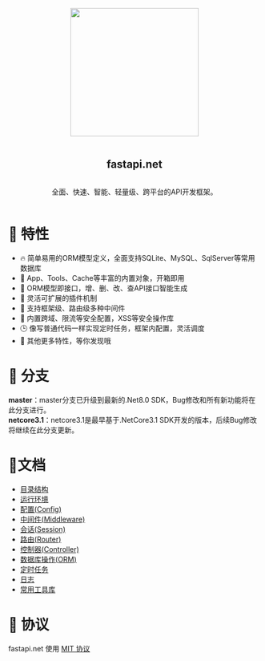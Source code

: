 <div align="center">
<article style="display: flex; flex-direction: column; align-items: center; justify-content: center;">
    <p align="center"><img width="256" src="http://res.dayuan.tech/images/fastapi.net.png" /></p>
    <h1 style="width: 100%; text-align: center;">fastapi.net</h1>
    <p>
        全面、快速、智能、轻量级、跨平台的API开发框架。
    </p>
</article>
</div>



# 🎉 特性

- :fire: 简单易用的ORM模型定义，全面支持SQLite、MySQL、SqlServer等常用数据库
- :tea: App、Tools、Cache等丰富的内置对象，开箱即用
- :rocket: ORM模型即接口，增、删、改、查API接口智能生成
- 👏 灵活可扩展的插件机制
- :nut_and_bolt: 支持框架级、路由级多种中间件
-  :vertical_traffic_light:  内置跨域、限流等安全配置，XSS等安全操作库
- :clock3: 像写普通代码一样实现定时任务，框架内配置，灵活调度
- :100: 其他更多特性，等你发现哦



# :twisted_rightwards_arrows: 分支

**master**：master分支已升级到最新的.Net8.0 SDK，Bug修改和所有新功能将在此分支进行。<br/>
**netcore3.1**：netcore3.1是最早基于.NetCore3.1 SDK开发的版本，后续Bug修改将继续在此分支更新。



# :memo:文档

- [目录结构](docs/structure.md)
- [运行环境](docs/env.md)
- [配置(Config)](docs/config.md)
- [中间件(Middleware)](docs/middleware.md)
- [会话(Session)](docs/session.md)
- [路由(Router)](docs/router.md)
- [控制器(Controller)](docs/controller.md)
- [数据库操作(ORM)](https://github.com/softwaiter/netcoreORM/blob/master/README.md)
- [定时任务](docs/schedule.md)
- [日志](docs/logging.md)
- [常用工具库](https://github.com/softwaiter/netcoreTools/blob/master/README.md)

# 🎈 协议

fastapi.net 使用 [MIT 协议](https://github.com/softwaiter/fastapi.net/blob/master/LICENSE)

